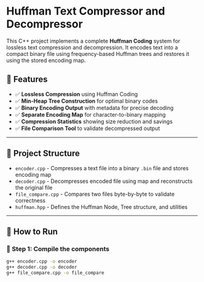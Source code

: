 # Huffman Text Compressor and Decompressor

This C++ project implements a complete **Huffman Coding** system for lossless text compression and decompression. It encodes text into a compact binary file using frequency-based Huffman trees and restores it using the stored encoding map.

## 🔧 Features

- ✅ **Lossless Compression** using Huffman Coding
- ✅ **Min-Heap Tree Construction** for optimal binary codes
- ✅ **Binary Encoding Output** with metadata for precise decoding
- ✅ **Separate Encoding Map** for character-to-binary mapping
- ✅ **Compression Statistics** showing size reduction and savings
- ✅ **File Comparison Tool** to validate decompressed output

---

## 📁 Project Structure

- `encoder.cpp` - Compresses a text file into a binary `.bin` file and stores encoding map
- `decoder.cpp` - Decompresses encoded file using map and reconstructs the original file
- `file_compare.cpp` - Compares two files byte-by-byte to validate correctness
- `huffman.hpp` - Defines the Huffman Node, Tree structure, and utilities

---

## 🚀 How to Run

### 🔹 Step 1: Compile the components

```bash
g++ encoder.cpp -o encoder
g++ decoder.cpp -o decoder
g++ file_compare.cpp -o file_compare
